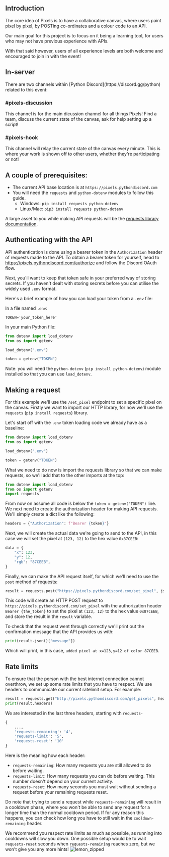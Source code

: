 <h2 style="color: var(--burple);font-weight: 600;">Introduction</h2>
The core idea of Pixels is to have a collaborative canvas, where users paint pixel by pixel, by POSTing co-ordinates and a colour code to an API.

Our main goal for this project is to focus on it being a learning tool, for users who may not have previous experience with APIs.

With that said however, users of all experience levels are both welcome and encouraged to join in with the event!

<h2 style="color: var(--burple);font-weight: 600;">In-server</h2>
There are two channels within [Python Discord](https://discord.gg/python) related to this event:

<h3 style="color: var(--burple);font-weight: 600;">#pixels-discussion</h3>
This channel is for the main dicussion channel for all things Pixels! Find a team, discuss the current state of the canvas, ask for help setting up a script!

<h3 style="color: var(--burple);font-weight: 600;">#pixels-hook</h3>
This channel will relay the current state of the canvas every minute. This is where your work is shown off to other users, whether they're participating or not!


<h2 style="color: var(--burple);font-weight: 600;">A couple of prerequisites:</h2>

- The current API base location is at `https://pixels.pythondiscord.com`
- You will need the `requests` and `python-dotenv` modules to follow this guide.
    - Windows: `pip install requests python-dotenv`
    - Linux/Mac: `pip3 install requests python-dotenv`

A large asset to you while making API requests will be the [requests library documentation](https://docs.python-requests.org/en/master/).

<h2 style="color: var(--burple);font-weight: 600;">Authenticating with the API</h2>

API authentication is done using a bearer token in the `Authorization` header of requests made to the API. To obtain a bearer token for yourself, head to https://pixels.pythondiscord.com/authorize and follow the Discord OAuth flow.

Next, you'll want to keep that token safe in your preferred way of storing secrets. If you haven't dealt with storing secrets before you can utilise the widely used `.env` format.

Here's a brief example of how you can load your token from a `.env` file:

In a file named `.env`:
```
TOKEN='your_token_here'
```

In your main Python file:
```py
from dotenv import load_dotenv
from os import getenv

load_dotenv(".env")

token = getenv("TOKEN")
```

Note: you will need the `python-dotenv` (`pip install python-dotenv`) module installed so that you can use `load_dotenv`.

<h2 style="color: var(--burple);font-weight: 600;">Making a request</h2>

For this example we'll use the `/set_pixel` endpoint to set a specific pixel on the canvas. Firstly we want to import our HTTP library, for now we'll use the `requests` (`pip install requests`) library.

Let's start off with the `.env` token loading code we already have as a baseline:

```py
from dotenv import load_dotenv
from os import getenv

load_dotenv(".env")

token = getenv("TOKEN")
```

What we need to do now is import the requests library so that we can make requests, so we'll add that to the other imports at the top:

```py
from dotenv import load_dotenv
from os import getenv
import requests
```

From now on assume all code is below the `token = getenv("TOKEN")` line. We next need to create the authorization header for making API requests. We'll simply create a dict like the following:

```py
headers = {"Authorization": f"Bearer {token}"}
```

Next, we will create the actual data we're going to send to the API, in this case we will set the pixel at `(123, 12)` to the hex value `0x87CEEB`:

```py
data = {
    "x": 123,
    "y": 12,
    "rgb": "87CEEB",
}
```

Finally, we can make the API request itself, for which we'll need to use the `post` method of requests:

```py
result = requests.post("https://pixels.pythondiscord.com/set_pixel", json=data, headers=headers)
```

This code will create an HTTP POST request to `https://pixels.pythondiscord.com/set_pixel` with the authorization header `Bearer {the_token}` to set the pixel at `(123, 12)` to the hex value `0x87CEEB`, and store the result in the `result` variable.

To check that the request went through correctly we'll print out the confirmation message that the API provides us with:

```py
print(result.json()["message"])
```

Which will print, in this case, `added pixel at x=123,y=12 of color 87CEEB`.

<h2 style="color: var(--burple);font-weight: 600;">Rate limits</h2>

To ensure that the person with the best internet connection cannot overthrow, we set up some rate limits that you have to respect.
We use headers to communicate our current ratelimit setup. For example:
```python
result = requests.get("http://pixels.pythondiscord.com/get_pixels", headers=headers)
print(result.headers)
```

We are interested in the last three headers, starting with `requests-`

```python
{
    ...,
    'requests-remaining': '4',
    'requests-limit': '5',
    'requests-reset': '10'
}
```

Here is the meaning how each header:
- `requests-remaining`: How many requests you are still allowed to do before waiting.
- `requests-limit`: How many requests you can do before waiting. This number doesn't depend on your current activity.
- `requests-reset`: How many seconds you must wait without sending a request before your remaining requests reset.

Do note that trying to send a request while `requests-remaining` will result in a cooldown phase, where you won't be able to send any request for a longer time than the normal cooldown period.
If for any reason this happens, you can check how long you have to still wait in the `cooldown-remaining` header.

We recommend you  respect rate limits as much as possible, as running into cooldowns will slow you down.
One possible setup would be to wait `requests-reset` seconds when `requests-remaining` reaches zero, but we won't give you any more hints! ![lemon_zipped](https://cdn.discordapp.com/emojis/762063569793318942.png?v=1&size=16)
